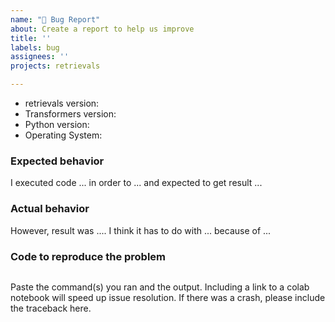 ```yaml
---
name: "🐛 Bug Report"
about: Create a report to help us improve
title: ''
labels: bug
assignees: ''
projects: retrievals

---
```


- retrievals version:
- Transformers version:
- Python version:
- Operating System:

### Expected behavior

I executed code ... in order to ... and expected to get result ...

### Actual behavior

However, result was .... I think it has to do with ... because of ...

### Code to reproduce the problem

```

```

Paste the command(s) you ran and the output. Including a link to a colab notebook will speed up issue resolution.
If there was a crash, please include the traceback here.

